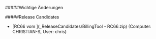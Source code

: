 #####Wichtige Änderungen
[](CHANGELOGEND)


#####Release Candidates
* [RC66 vom ](_ReleaseCandidates/BillingTool - RC66.zip) (Computer: CHRISTIAN-S, User: chris)